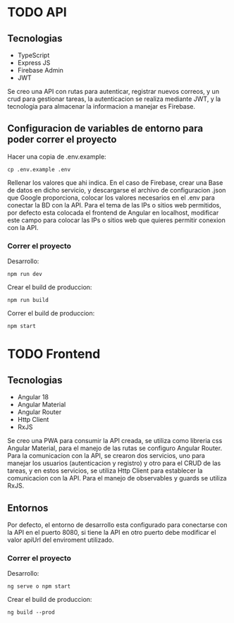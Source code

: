 # TODO API

## Tecnologias

- TypeScript
- Express JS
- Firebase Admin
- JWT

Se creo una API con rutas para autenticar, registrar nuevos correos, y un crud para gestionar tareas, la autenticacion se realiza mediante JWT, y la tecnologia para almacenar la informacion a manejar es Firebase.

## Configuracion de variables de entorno para poder correr el proyecto

Hacer una copia de .env.example:
```
cp .env.example .env
```

Rellenar los valores que ahi indica. En el caso de Firebase, crear una Base de datos en dicho servicio, y descargarse el archivo de configuracion .json que Google proporciona, colocar los valores necesarios en el .env para conectar la BD con la API. Para el tema de las IPs o sitios web permitidos, por defecto esta colocada el frontend de Angular en localhost, modificar este campo para colocar las IPs o sitios web que quieres permitir conexion con la API.

### Correr el proyecto

Desarrollo:
```
npm run dev
```

Crear el build de produccion:
```
npm run build
```

Correr el build de produccion:
```
npm start
```

# TODO Frontend

## Tecnologias

- Angular 18
- Angular Material
- Angular Router
- Http Client
- RxJS

Se creo una PWA para consumir la API creada, se utiliza como libreria css Angular Material, para el manejo de las rutas se configuro Angular Router. Para la comunicacion con la API, se crearon dos servicios, uno para manejar los usuarios (autenticacion y registro) y otro para el CRUD de las tareas, y en estos servicios, se utiliza Http Client para establecer la comunicacion con la API. Para el manejo de observables y guards se utiliza RxJS.

## Entornos

Por defecto, el entorno de desarrollo esta configurado para conectarse con la API en el puerto 8080, si tiene la API en otro puerto debe modificar el valor apiUrl del enviroment utilizado.

### Correr el proyecto

Desarrollo:
```
ng serve o npm start
```

Crear el build de produccion:
```
ng build --prod
```
